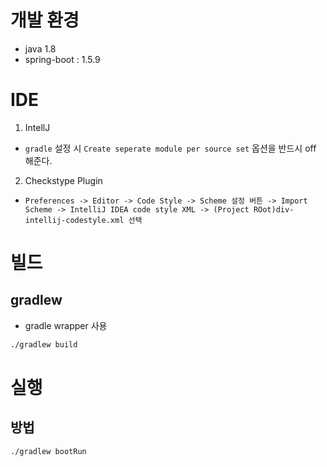 # 개발 환경
- java 1.8
- spring-boot : 1.5.9

# IDE
1. IntellJ
  * `gradle` 설정 시 `Create seperate module per source set` 옵션을 반드시 off 해준다. 
2. Checkstype Plugin
  * `Preferences -> Editor -> Code Style -> Scheme 설정 버튼 -> Import Scheme -> IntelliJ IDEA code style XML -> (Project ROot)div-intellij-codestyle.xml 선택`
# 빌드
## gradlew
* gradle wrapper 사용
```bash
./gradlew build
```

# 실행
## 방법
```bash
./gradlew bootRun 
```
